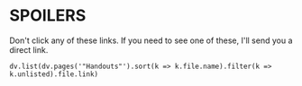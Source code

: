 # SPOILERS
Don't click any of these links. If you need to see one of these, I'll send you a direct link.


```dataviewjs
dv.list(dv.pages('"Handouts"').sort(k => k.file.name).filter(k => k.unlisted).file.link)
```
